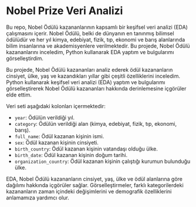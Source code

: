 # Nobel Prize Veri Analizi

Bu repo, Nobel Ödülü kazananlarının kapsamlı bir keşifsel veri analizi (EDA) çalışmasını içerir. Nobel Ödülü, belki de dünyanın en tanınmış bilimsel ödülüdür ve her yıl kimya, edebiyat, fizik, tıp, ekonomi ve barış alanlarında bilim insanlarına ve akademisyenlere verilmektedir. Bu projede, Nobel Ödülü kazananlarını inceledim, Python kullanarak EDA yaptım ve bulgularımı görselleştirdim.


Bu projede, Nobel Ödülü kazananları analiz ederek ödül kazananların cinsiyet, ülke, yaş ve kazandıkları yıllar gibi çeşitli özelliklerini inceledim. Python kullanarak keşifsel veri analizi (EDA) yaptım ve bulgularımı görselleştirerek Nobel Ödülü kazananları hakkında derinlemesine içgörüler elde ettim.


Veri seti aşağıdaki kolonları içermektedir:
- `year`: Ödülün verildiği yıl.
- `category`: Ödülün verildiği alan (kimya, edebiyat, fizik, tıp, ekonomi, barış).
- `full_name`: Ödül kazanan kişinin ismi.
- `sex`: Ödül kazanan kişinin cinsiyeti.
- `birth_country`: Ödül kazanan kişinin vatandaşı olduğu ülke.
- `birth_date`: Ödül kazanan kişinin doğum tarihi.
- `organization_country`: Ödül kazanan kişinin çalıştığı kurumun bulunduğu ülke.


EDA, Nobel Ödülü kazananların cinsiyet, yaş, ülke ve ödül alanlarına göre dağılımı hakkında içgörüler sağlar. Görselleştirmeler, farklı kategorilerdeki kazananların zaman içindeki değişimlerini ve demografik özelliklerini anlamamıza yardımcı olur.

